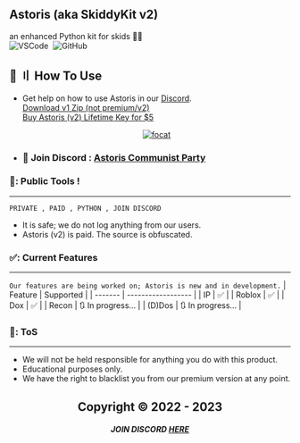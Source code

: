 ## Astoris (aka SkiddyKit v2)
an enhanced Python kit for skids 🤡🤡  
![VSCode](https://img.shields.io/badge/-Visual_Studio_Code-05122A?style=for-the-badge&logo=VisualStudioCode)&nbsp;
![GitHub](https://img.shields.io/badge/-GitHub-05122A?style=for-the-badge&logo=github)&nbsp;




## 🔎 〢 How To Use 
- Get help on how to use Astoris in our [Discord](https://discord.gg/ZfJAbteux7).  
[Download v1 Zip (not premium/v2)](https://github.com/Code1Tech/SkiddyKit/archive/refs/heads/main.zip)  
[Buy Astoris (v2) Lifetime Key for $5](https://discord.gg/ZfJAbteux7)

  <p align="center">
    <a href="https://discord.com/users/676960182621962271">
        <img title="focat" alt="focat" src="https://discord.c99.nl/widget/theme-4/676960182621962271.png"/>
    </a>
</p> 
 
- ### 💬 Join Discord : [Astoris Communist Party](https://discord.gg/ZfJAbteux7) 

### 📌: Public Tools !
----
`PRIVATE , PAID , PYTHON , JOIN DISCORD`

- It is safe; we do not log anything from our users.
- Astoris (v2) is paid. The source is obfuscated.


### ✅: Current Features
----
`Our features are being worked on; Astoris is new and in development.`
| Feature | Supported          |
| ------- | ------------------ |
| IP      | :white_check_mark: |
| Roblox  | :white_check_mark: |
| Dox     | :white_check_mark: |
| Recon   | 🔃 In progress... |
| (D)Dos  | 🔃 In progress... |

### 🛑: ToS 
----
- We will not be held responsible for anything you do with this product.  
- Educational purposes only.
- We have the right to blacklist you from our premium version at any point.


<h2 align="center"> Copyright © 2022 - 2023

##### <p align="center">  JOIN DISCORD [HERE](https://discord.gg/ZfJAbteux7)
